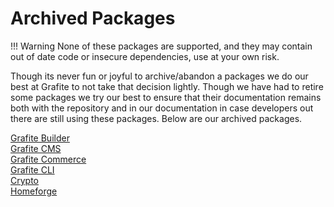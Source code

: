 # Archived Packages

!!! Warning
    None of these packages are supported, and they may contain out of date code or insecure dependencies, use at your own risk.

Though its never fun or joyful to archive/abandon a packages we do our best at Grafite to not take that decision lightly. Though we have had to retire some packages we try our best to ensure that their documentation remains both with the repository and in our documentation in case developers out there are still using these packages. Below are our archived packages.

[Grafite Builder](builder.md)<br>
[Grafite CMS](cms.md)<br>
[Grafite Commerce](commerce.md)<br>
[Grafite CLI](cli.md)<br>
[Crypto](crypto.md)<br>
[Homeforge](homeforge.md)<br>
